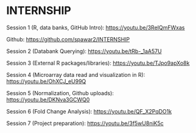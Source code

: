 # INTERNSHIP

Session 1 (R, data banks, GitHub Intro): https://youtu.be/3ReIQmFWxas

Github: https://github.com/spawar2/INTERNSHIP

Session 2 (Databank Querying): https://youtu.be/tRb-_1aA57U

Session 3 (External R packages/libraries): https://youtu.be/TJpo9apXo8k

Session 4 (Microarray data read and visualization in R): https://youtu.be/OhXCJ_eU99Q

Session 5 (Normalization, Github uploads): https://youtu.be/DKNva3GCWQ0

Session 6 (Fold Change Analysis): https://youtu.be/QF_X2PqDO1k

Session 7 (Project preparation): https://youtu.be/3f5wU8niK5c
